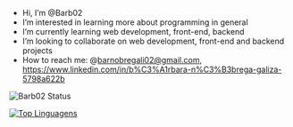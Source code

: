 - Hi, I’m @Barb02
- I’m interested in learning more about programming in general
- I’m currently learning web development, front-end, backend
- I’m looking to collaborate on web development, front-end and backend projects
- How to reach me: @barnobregali02@gmail.com, https://www.linkedin.com/in/b%C3%A1rbara-n%C3%B3brega-galiza-5798a622b

![Barb02 Status](https://github-readme-stats.vercel.app/api?username=Barb02&theme=omni&show_icons=true&count_private=true)

[![Top Linguagens](https://github-readme-stats.vercel.app/api/top-langs/?username=Barb02&layout=compact&theme=omni&count_private=true)](https://github.com/anuraghazra/github-readme-stats)
